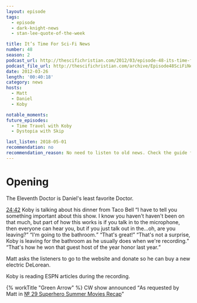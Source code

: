 ```yaml
---
layout: episode
tags:
  - episode
  - dark-knight-news
  - stan-lee-quote-of-the-week

title: It’s Time For Sci-Fi News
number: 48
season: 2
podcast_url: http://thescifichristian.com/2012/03/episode-48-its-time-for-sci-fi-news/
podcast_file_url: http://thescifichristian.com/archive/Episode48SciFiNews.mp3
date: 2012-03-26
length: '00:40:18'
category: news
hosts:
  - Matt
  - Daniel
  - Koby

notable_moments:
future_episodes: 
  - Time Travel with Koby
  - Dystopia with Skip

last_listen: 2018-05-01
recommendation: no
recommendation_reason: No need to listen to old news. Check the guide for what's interesting in hindsight.
---
```

# Opening
The Eleventh Doctor is Daniel's least favorite Doctor.

<div class="quote">
  <a class="timestamp tag is-medium is-rounded is-primary" href="http://thescifichristian.com/2012/03/episode-48-its-time-for-sci-fi-news//#t=24:42">24:42</a>
  <span class="quote-context is-size-6">Koby is talking about his dinner from Taco Bell</span>
  <q class="matt">I have to tell you something important about this show. I know you haven't haven't been on that much, but part of how this works is if you talk in to the microphone, then everyone can hear you, but if you just talk out in the...oh, are you leaving?</q>
  <q class="koby">I'm going to the bathroom.</q>
  <q class="daniel">That's great!</q>
  <q class="matt">That's not a surprise, Koby is leaving for the bathroom as he usually does when we're recording.</q>
  <q class="daniel">That's how he won that guest host of the year honor last year.</q>
</div>

Matt asks the listeners to go to the website and donate so he can buy a new electric DeLorean.

Koby is reading ESPN articles during the recording.

{% workTitle "Green Arrow" %} CW show announced <q class="archivist inline">As requested by Matt in <a href="/episodes/0029-superhero-summer-movies-recap/" class="link-obvious">№ 29 Superhero Summer Movies Recap</a></q>